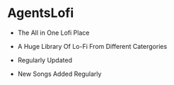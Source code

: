 # AgentsLofi

- The All in One Lofi Place 

- A Huge Library Of Lo-Fi From Different Catergories

- Regularly Updated 

- New Songs Added Regularly

